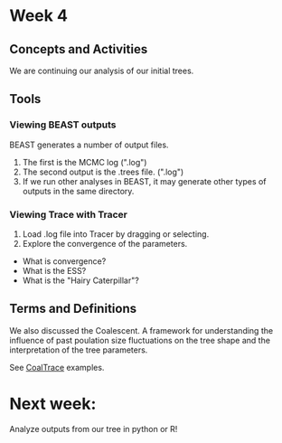 # Week 4

## Concepts and Activities
We are continuing our analysis of our initial trees.

## Tools

### Viewing BEAST outputs
BEAST generates a number of output files.
1. The first is the MCMC log ("<nameOfInput>.log")
2. The second output is the .trees file. ("<nameOfInput>.log")
3. If we run other analyses in BEAST, it may generate other types of outputs in the same directory.

### Viewing Trace with Tracer
1. Load .log file into Tracer by dragging or selecting.
2. Explore the convergence of the parameters.

- What is convergence?
- What is the ESS?
- What is the "Hairy Caterpillar"?


## Terms and Definitions

We also discussed the Coalescent. A framework for understanding the influence of past poulation size fluctuations on the tree shape and the interpretation of the tree parameters.

See [CoalTrace](https://bedford.io/projects/coaltrace/) examples.

# Next week:
Analyze outputs from our tree in python or R!
